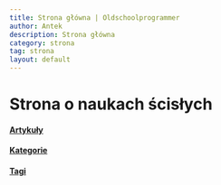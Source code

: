 ```yaml
---
title: Strona główna | Oldschoolprogrammer
author: Antek
description: Strona główna
category: strona
tag: strona
layout: default
---
```

# Strona o naukach ścisłych
#### <a href="https://ankiedos.github.io/blog.md">Artykuły</a>
#### <a href="https://ankiedos.github.io/kategorie.md">Kategorie</a>
#### <a href="https://ankiedos.github.io/tagi.md">Tagi</a>
